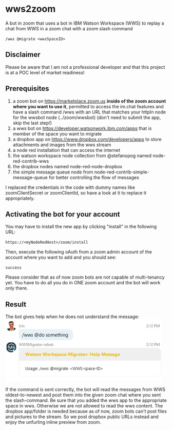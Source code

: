 # wws2zoom
A bot in zoom that uses a bot in IBM Watson Workspace (WWS) to replay a chat from WWS in a zoom chat with a zoom slash command 

`/wws @migrate <wwsSpaceID>`

## Disclaimer
Please be aware that I am not a professional developer and that this project is at a POC level of market readiness!

## Prerequisites
1) a zoom bot on https://marketplace.zoom.us **inside of the zoom account where you want to use it**, permitted to access the im.chat features and have a slash command /wws with an URL that matches your httpIn node for the wwsbot node (../zoom/wwsbot) (don't need to submit the app, skip the last step!)
2) a wws bot on https://developer.watsonwork.ibm.com/apps that is member of the space you want to migrate
3) a dropbox app on https://www.dropbox.com/developers/apps to store attachments and images from the wws stream
4) a node red installation that can access the internet
5) the watson workspace node collection from @stefanopog named node-red-contrib-wws
6) the dropbox nodes named node-red-node-dropbox
7) the simple message queue node from node-red-contrib-simple-message-queue for better controlling the flow of messages

I replaced the credentials in the code with dummy names like zoomClientSecret or zoomClientId, so have a look at it to replace it appropriately.

## Activating the bot for your account
You may have to install the new app by clicking "install" in the following URL:

`https://<myNodeRedHost>/zoom/install`

Then, execute the following oAuth from a zoom admin account of the account where you want to add and you should see:

`success`

Please consider that as of now zoom bots are not capable of multi-tenancy yet. You have to do all you do in ONE zoom account and the bot will work only there.

## Result
The bot gives help when he does not understand the message:
![My image](https://github.com/BerndGewehr/node-red-wws2zoom/blob/master/docs/error.jpg)

If the command is sent correctly, the bot will read the messages from WWS oldest-to-newest and post them into the given zoom chat where you sent the slash-command. Be sure that you added the wws app to the appropriate space in wws. Otherwise we are not allowed to read the wws content. The dropbox app/folder is needed because as of now, zoom bots can't post files and pictures to the stream. So we post dropbox public URLs instead and enjoy the unfurling inline preview from zoom.
